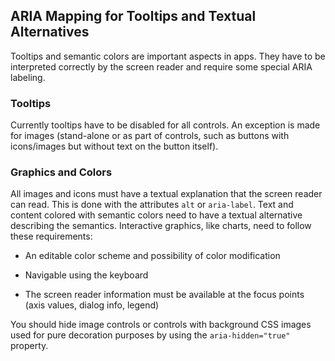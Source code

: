 <!-- loiof9e14b33a62d48ca82a3a9134258ade5 -->

## ARIA Mapping for Tooltips and Textual Alternatives

Tooltips and semantic colors are important aspects in apps. They have to be interpreted correctly by the screen reader and require some special ARIA labeling.



### Tooltips

Currently tooltips have to be disabled for all controls. An exception is made for images \(stand-alone or as part of controls, such as buttons with icons/images but without text on the button itself\).



### Graphics and Colors

All images and icons must have a textual explanation that the screen reader can read. This is done with the attributes `alt` or `aria-label`. Text and content colored with semantic colors need to have a textual alternative describing the semantics. Interactive graphics, like charts, need to follow these requirements:

-   An editable color scheme and possibility of color modification

-   Navigable using the keyboard

-   The screen reader information must be available at the focus points \(axis values, dialog info, legend\)


You should hide image controls or controls with background CSS images used for pure decoration purposes by using the `aria-hidden="true"` property.

